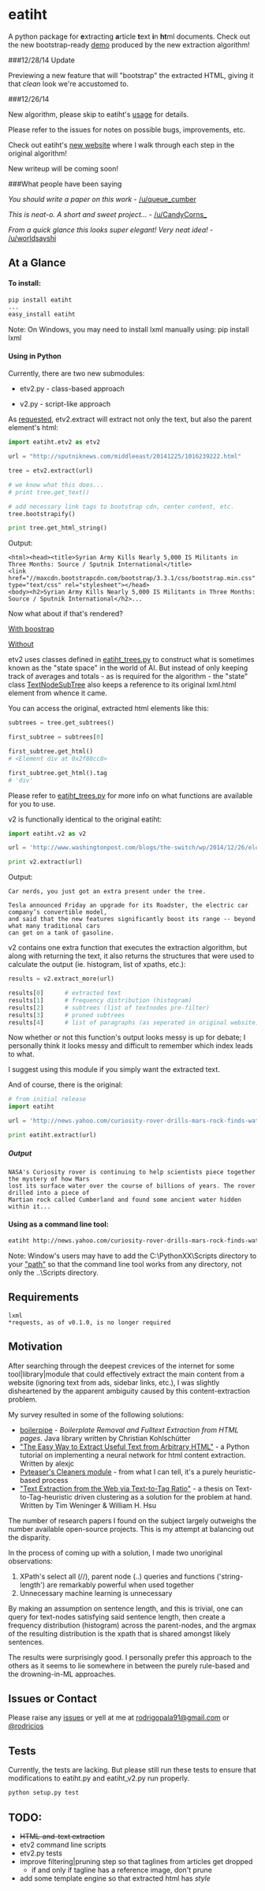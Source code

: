 eatiht
======

A python package for **e**xtracting **a**rticle **t**ext **i**n **ht**ml documents. Check out the new bootstrap-ready [demo](http://web-tier-load-balancer-1502628209.us-west-2.elb.amazonaws.com/bootstrapify?url=http://phys.org/news/2014-12-faster-than-light-particles.html) produced by the new extraction algorithm!

###12/28/14 Update

Previewing a new feature that will "bootstrap" the extracted HTML, giving it that *clean* look we're accustomed to.

###12/26/14

New algorithm, please skip to eatiht's [usage](#using-in-python) for details.

Please refer to the issues for notes on possible bugs, improvements, etc.

Check out eatiht's [new website](http://rodricios.github.io/eatiht/) where I walk through each step in the original algorithm!

New writeup will be coming soon!


###What people have been saying

*You should write a paper on this work* - [/u/queue_cumber](http://www.reddit.com/r/compsci/comments/2ppyot/just_made_what_i_consider_my_first_algorithm_it/cmz0vfj)

*This is neat-o. A short and sweet project...* - [/u/CandyCorns_](http://www.reddit.com/r/compsci/comments/2ppyot/just_made_what_i_consider_my_first_algorithm_it/cmz17gv)

*From a quick glance this looks super elegant! Very neat idea!* - [/u/worldsayshi](http://www.reddit.com/r/compsci/comments/2ppyot/just_made_what_i_consider_my_first_algorithm_it/cmz3akt)

At a Glance
-----------

#### To install:

```bash
pip install eatiht
...
easy_install eatiht
```

Note: On Windows, you may need to install lxml manually using:
pip install lxml

#### Using in Python

Currently, there are two new submodules:

* etv2.py   - class-based approach

* v2.py     - script-like approach

As [requested](https://github.com/rodricios/eatiht/issues/3), etv2.extract will extract not only the text, but also the parent element's html:

```python
import eatiht.etv2 as etv2

url = "http://sputniknews.com/middleeast/20141225/1016239222.html"

tree = etv2.extract(url)

# we know what this does...
# print tree.get_text()

# add necessary link tags to bootstrap cdn, center content, etc.
tree.bootstrapify()

print tree.get_html_string()
```
Output:
```
<html><head><title>Syrian Army Kills Nearly 5,000 IS Militants in Three Months: Source / Sputnik International</title>
<link href="//maxcdn.bootstrapcdn.com/bootstrap/3.3.1/css/bootstrap.min.css" type="text/css" rel="stylesheet"></head>
<body><h2>Syrian Army Kills Nearly 5,000 IS Militants in Three Months: Source / Sputnik International</h2>...
```

Now what about if that's rendered?

[With boostrap](http://web-tier-load-balancer-1502628209.us-west-2.elb.amazonaws.com/bootstrapify?url=http://sputniknews.com/middleeast/20141225/1016239222.html)


[Without](http://web-tier-load-balancer-1502628209.us-west-2.elb.amazonaws.com/backto95?url=http://sputniknews.com/middleeast/20141225/1016239222.html)


etv2 uses classes defined in [eatiht_trees.py](https://github.com/rodricios/eatiht/blob/master/eatiht/eatiht_trees.py) to construct what is sometimes known as the "state space" in the world of AI. But instead of only keeping track of averages and totals - as is required for the algorithm - the "state" class [TextNodeSubTree](https://github.com/rodricios/eatiht/blob/master/eatiht/eatiht_trees.py#L7) also keeps a reference to its original lxml.html element from whence it came.

You can access the original, extracted html elements like this:

```python
subtrees = tree.get_subtrees()

first_subtree = subtrees[0]

first_subtree.get_html()
# <Element div at 0x2f88cc8>

first_subtree.get_html().tag
# 'div'
```

Please refer to [eatiht_trees.py](https://github.com/rodricios/eatiht/blob/master/eatiht/eatiht_trees.py) for more info on what functions are available for you to use.

v2 is functionally identical to the original eatiht:
```python
import eatiht.v2 as v2

url = 'http://www.washingtonpost.com/blogs/the-switch/wp/2014/12/26/elon-musk-the-new-tesla-roadster-can-travel-some-400-miles-on-a-single-charge/'

print v2.extract(url)
```
Output:
```
Car nerds, you just got an extra present under the tree.

Tesla announced Friday an upgrade for its Roadster, the electric car company’s convertible model,
and said that the new features significantly boost its range -- beyond what many traditional cars
can get on a tank of gasoline.
```

v2 contains one extra function that executes the extraction algorithm, but along with returning the text, it also returns the structures that were used to calculate the output (ie. histogram, list of xpaths, etc.):

```python
results = v2.extract_more(url)

results[0]      # extracted text
results[1]      # frequency distribution (histogram)
results[2]      # subtrees (list of textnodes pre-filter)
results[3]      # pruned subtrees
results[4]      # list of paragraphs (as seperated in original website)
```

Now whether or not this function's output looks messy is up for debate; I personally think it looks messy and difficult to remember which index leads to what.

I suggest using this module if you simply want the extracted text.

And of course, there is the original:
```python
# from initial release
import eatiht

url = 'http://news.yahoo.com/curiosity-rover-drills-mars-rock-finds-water-122321635.html'

print eatiht.extract(url)
```
##### Output
```
NASA's Curiosity rover is continuing to help scientists piece together the mystery of how Mars
lost its surface water over the course of billions of years. The rover drilled into a piece of
Martian rock called Cumberland and found some ancient water hidden within it...
```


#### Using as a command line tool:
```bash
eatiht http://news.yahoo.com/curiosity-rover-drills-mars-rock-finds-water-122321635.html >> out.txt
```

Note: Window's users may have to add the C:\PythonXX\Scripts directory to your ["path"](http://www.computerhope.com/issues/ch000549.htm) so that the command line tool works from any directory, not only the ..\Scripts directory.

Requirements
------------
```
lxml
*requests, as of v0.1.0, is no longer required
```

Motivation
----------

After searching through the deepest crevices of the internet for some tool|library|module that could effectively extract the main content from a website (ignoring text from ads, sidebar links, etc.), I was slightly disheartened by the apparent ambiguity caused by this content-extraction problem.

My survey resulted in some of the following solutions:

* [boilerpipe](https://code.google.com/p/boilerpipe/) - *Boilerplate Removal and Fulltext Extraction from HTML pages*. Java library written by Christian Kohlschütter
* ["The Easy Way to Extract Useful Text from Arbitrary HTML"](http://ai-depot.com/articles/the-easy-way-to-extract-useful-text-from-arbitrary-html/) - a Python tutorial on implementing a neural network for html content extraction. Written by alexjc
* [Pyteaser's Cleaners module](https://github.com/xiaoxu193/PyTeaser/blob/master/goose/cleaners.py) - from what I can tell, it's a purely heuristic-based process
* ["Text Extraction from the Web via Text-to-Tag Ratio"](http://www.cse.nd.edu/~tweninge/pubs/WH_TIR08.pdf) - a thesis on Text-to-Tag-heuristic driven clustering as a solution for the problem at hand. Written by Tim Weninger & William H. Hsu

The number of research papers I found on the subject largely outweighs the number available open-source projects. This is my attempt at balancing out the disparity.

In the process of coming up with a solution, I made two unoriginal observations:

1. XPath's select all (//), parent node (..) queries and functions ('string-length') are remarkably powerful when used together
2. Unnecessary machine learning is unnecessary

By making an assumption on sentence length, and this is trivial, one can query for text-nodes satisfying said sentence length, then create a frequency distribution (histogram) across the parent-nodes, and the argmax of the resulting distribution is the xpath that is shared amongst likely sentences.

The results were surprisingly good. I personally prefer this approach to the others as it seems to lie somewhere in between the purely rule-based and the drowning-in-ML approaches.

Issues or Contact
-----------------

Please raise any [issues](https://github.com/rodricios/eatiht/issues) or yell at me at rodrigopala91@gmail.com or [@rodricios](https://twitter.com/rodricios)

Tests
-----
Currently, the tests are lacking. But please still run these tests to ensure that
modifications to eatiht.py and eatiht_v2.py run properly.
```python
python setup.py test
```

TODO:
-----

* ~~HTML-and-text extraction~~
* etv2 command line scripts
* etv2.py tests
* improve filtering|pruning step so that taglines from articles get dropped
    * if and only if tagline has a reference image, don't prune
* add some template engine so that extracted html has *style*
